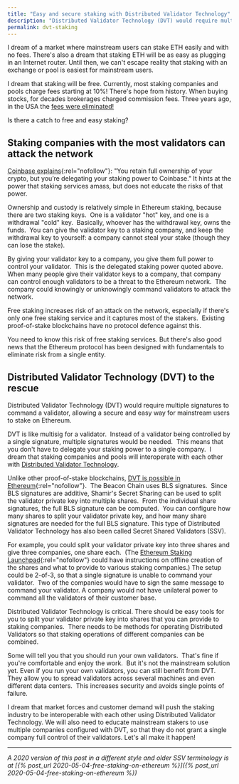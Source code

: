 ```yaml
---
title: "Easy and secure staking with Distributed Validator Technology"
description: "Distributed Validator Technology (DVT) would require multiple signatures to command a validator, allowing a secure and easy way for mainstream users to stake on Ethereum."
permalink: dvt-staking
---
```


I dream of a market where mainstream users can stake ETH easily and with no fees. There's also a dream that staking ETH will be as easy as plugging in an Internet router. Until then, we can't escape reality that staking with an exchange or pool is easiest for mainstream users.

I dream that staking will be free. Currently, most staking companies and pools charge fees starting at 10%! There's hope from history. When buying stocks, for decades brokerages charged commission fees. Three years ago, in the USA the [fees were eliminated!](https://www.cnn.com/2019/10/01/investing/charles-schwab-eliminates-commissions)

Is there a catch to free and easy staking?

## **Staking companies with the most validators can attack the network**

[Coinbase explains](http://web.archive.org/web/20200328023024/https://help.coinbase.com/en/coinbase/trading-and-funding/other/staking-on-coinbase.html){:rel="nofollow"}: "You retain full ownership of your crypto, but you’re delegating your staking power to Coinbase." It hints at the power that staking services amass, but does not educate the risks of that power.

Ownership and custody is relatively simple in Ethereum staking, because there are two staking keys.  One is a validator "hot" key, and one is a withdrawal "cold" key.  Basically, whoever has the withdrawal key, owns the funds.  You can give the validator key to a staking company, and keep the withdrawal key to yourself: a company cannot steal your stake (though they can lose the stake).

By giving your validator key to a company, you give them full power to control your validator.  This is the delegated staking power quoted above.  When many people give their validator keys to a company, that company can control enough validators to be a threat to the Ethereum network.  The company could knowingly or unknowingly command validators to attack the network.

Free staking increases risk of an attack on the network, especially if there's only one free staking service and it captures most of the stakers.  Existing proof-of-stake blockchains have no protocol defence against this.

You need to know this risk of free staking services. But there's also good news that the Ethereum protocol has been designed with fundamentals to eliminate risk from a single entity.

## **Distributed Validator Technology (DVT) to the rescue**

Distributed Validator Technology (DVT) would require multiple signatures to command a validator, allowing a secure and easy way for mainstream users to stake on Ethereum.

DVT is like multisig for a validator.  Instead of a validator being controlled by a single signature, multiple signatures would be needed.  This means that you don't have to delegate your staking power to a single company.  I dream that staking companies and pools will interoperate with each other with [Distributed Validator Technology](https://github.com/ethereum/distributed-validator-specs).

Unlike other proof-of-stake blockchains, [DVT is possible in Ethereum](https://www.youtube.com/watch?v=Jtz9b7yWbLo){:rel="nofollow"}.  The Beacon Chain uses BLS signatures.  Since BLS signatures are additive, Shamir's Secret Sharing can be used to split the validator private key into multiple shares.  From the individual share signatures, the full BLS signature can be computed.  You can configure how many shares to split your validator private key, and how many share signatures are needed for the full BLS signature. This type of Distributed Validator Technology has also been called Secret Shared Validators (SSV).

For example, you could split your validator private key into three shares and give three companies, one share each.  (The [Ethereum Staking Launchpad](https://launchpad.ethereum.org){:rel="nofollow"} could have instructions on offline creation of the shares and what to provide to various staking companies.)  The setup could be 2-of-3, so that a single signature is unable to command your validator.  Two of the companies would have to sign the same message to command your validator. A company would not have unilateral power to command all the validators of their customer base.

Distributed Validator Technology is critical.  There should be easy tools for you to split your validator private key into shares that you can provide to staking companies.  There needs to be methods for operating Distributed Validators so that staking operations of different companies can be combined.

Some will tell you that you should run your own validators.  That's fine if you're comfortable and enjoy the work.  But it's not the mainstream solution yet.  Even if you run your own validators, you can still benefit from DVT.  They allow you to spread validators across several machines and even different data centers.  This increases security and avoids single points of failure.

I dream that market forces and customer demand will push the staking industry to be interoperable with each other using Distributed Validator Technology.  We will also need to educate mainstream stakers to use multiple companies configured with DVT, so that they do not grant a single company full control of their validators.  Let's all make it happen!

* * *

_A 2020 version of this post in a different style and older SSV terminology is at [{% post_url 2020-05-04-free-staking-on-ethereum %}]({% post_url 2020-05-04-free-staking-on-ethereum %})_

